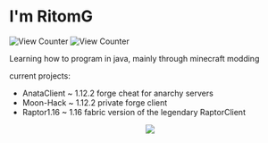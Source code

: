 # I'm RitomG
<img src="https://komarev.com/ghpvc/?username=RitomG&style=flat-square" alt="View Counter"/>
<img src="https://komarev.com/ghpvc/?username=RitomG69&style=flat-square" alt="View Counter"/>

Learning how to program in java, mainly through minecraft modding

current projects:

- AnataClient ~ 1.12.2 forge cheat for anarchy servers
- Moon-Hack ~ 1.12.2 private forge client
- Raptor1.16 ~ 1.16 fabric version of the legendary RaptorClient

<p align="center">
  <img src="https://github-profile-trophy.vercel.app/?username=RitomG69=nord&margin-w=15&margin-h=15&column=7" />
</p>
